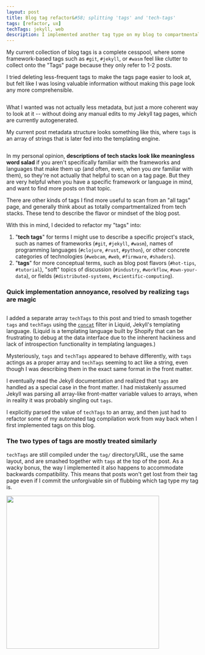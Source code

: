 ```yaml
---
layout: post
title: Blog tag refactor&#58; splitting 'tags' and 'tech-tags'
tags: [refactor, ux]
techTags: jekyll, web
description: I implemented another tag type on my blog to compartmentalize actual concepts from tech stacks
---
```


My current collection of blog tags is a complete cesspool, where some framework-based tags such as `#git`, `#jekyll`, or `#wasm` feel like clutter to collect onto the "Tags" page because they only refer to 1-2 posts. 

I tried deleting less-frequent tags to make the tags page easier to look at, but felt like I was losing valuable information without making this page look any more comprehensible.

<img alt="" src="{{site.baseurl}}/assets/images/2023-03-27_tag_cesspool.png" />

What I wanted was not actually less metadata, but just a more coherent way to look at it -- without doing any manual edits to my Jekyll tag pages, which are currently autogenerated.

My current post metadata structure looks something like this, where `tags` is an array of strings that is later fed into the templating engine.

<img alt="" src="{{site.baseurl}}/assets/images/2023-03-27_post_metadata.png" />

In my personal opinion, **descriptions of tech stacks look like meaningless word salad** if you aren't specifically familiar with the frameworks and languages that make them up (and often, even, when you *are* familiar with them), so they're not actually that helpful to scan on a tag page. But they are very helpful when you have a specific framework or language in mind, and want to find more posts on that topic.

There are other kinds of tags I find more useful to scan from an "all tags" page, and generally think about as totally compartmentalized from tech stacks. These tend to describe the flavor or mindset of the blog post.

With this in mind, I decided to refactor my "tags" into:
1. "**tech tags**" for terms I might use to describe a specific project's stack, such as names of frameworks (`#git`, `#jekyll`, `#wasm`), names of programming languages (`#clojure`, `#rust`, `#python`), or other concrete categories of technologies (`#webcam`, `#web`, `#firmware`, `#shaders`).
2. "**tags**" for more conceptual terms, such as blog post flavors (`#hot-tips`, `#tutorial`), "soft" topics of discussion (`#industry`, `#workflow`, `#own-your-data`), or fields (`#distributed-systems`, `#scientific-computing`).

### Quick implementation annoyance, resolved by realizing `tags` are magic

<img alt="" src="{{site.baseurl}}/assets/images/2023-03-27_techTags.png" />

I added a separate array `techTags` to this post and tried to smash together `tags` and `techTags` using the [`concat`](https://shopify.github.io/liquid/filters/concat/) filter in Liquid, Jekyll's templating language. (Liquid is a templating language built by Shopify that can be frustrating to debug at the data interface due to the inherent hackiness and lack of introspection functionality in templating languages.)

Mysteriously, `tags` and `techTags` appeared to behave differently, with `tags` actings as a proper array and `techTags` seeming to act like a string, even though I was describing them in the exact same format in the front matter.

I eventually read the Jekyll documentation and realized that `tags` are handled as a special case in the front matter. I had mistakenly assumed Jekyll was parsing all array-like front-matter variable values to arrays, when in reality it was probably singling out `tags`.

I explicitly parsed the value of `techTags` to an array, and then just had to refactor some of my automated tag compilation work from way back when I first implemented tags on this blog.

### The two types of tags are mostly treated similarly

`techTags` are still compiled under the `tag/` directory/URL, use the same layout, and are smashed together with `tags` at the top of the post. As a wacky bonus, the way I implemented it also happens to accommodate backwards compatibility. This means that posts won't get lost from their tag page even if I commit the unforgivable sin of flubbing which tag type my tag is.

<img alt="" src="{{site.baseurl}}/assets/images/2023-03-27_backwards_compatibility.png" width=400 />


